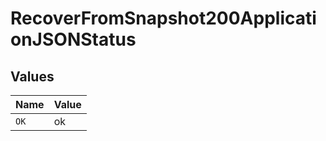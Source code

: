 # RecoverFromSnapshot200ApplicationJSONStatus


## Values

| Name  | Value |
| ----- | ----- |
| `OK`  | ok    |